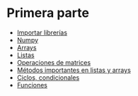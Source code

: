 # Primera parte 
- [Importar librerías](https://github.com/RocaBilly/Procesamiento-de-im-genes-m-dicas-con-Python/blob/Primera-parte-Introducci%C3%B3n-a-Python/Importar%20librerias.md)
- [Numpy](https://github.com/RocaBilly/Procesamiento-de-im-genes-m-dicas-con-Python/commit/aae66bfe36296a58a1c9d464782612d3645a345f)
- [Arrays](https://github.com/RocaBilly/Procesamiento-de-im-genes-m-dicas-con-Python/blob/Primera-parte-Introducci%C3%B3n-a-Python/Arrays.md)
- [Listas]()
- [Operaciones de matrices]()
- [Métodos importantes en listas y arrays]()
- [Ciclos, condicionales]()
- [Funciones]()
